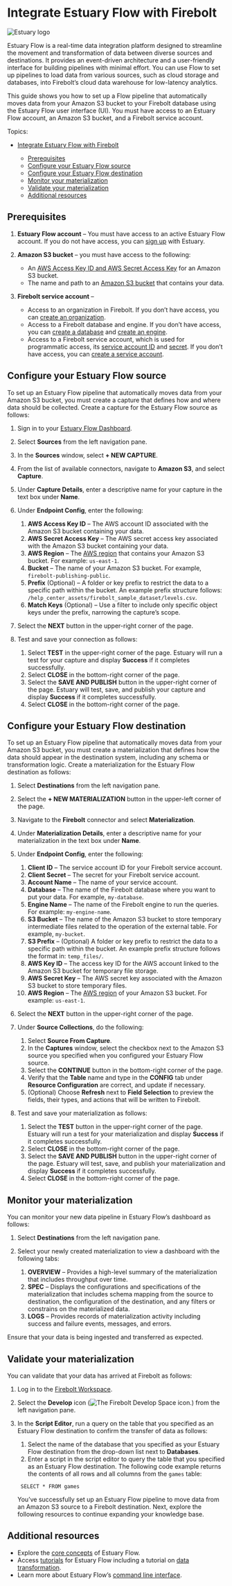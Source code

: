 # [](#integrate-estuary-flow-with-firebolt)Integrate Estuary Flow with Firebolt

![Estuary logo](../../assets/images/estuary.png)

Estuary Flow is a real-time data integration platform designed to streamline the movement and transformation of data between diverse sources and destinations. It provides an event-driven architecture and a user-friendly interface for building pipelines with minimal effort. You can use Flow to set up pipelines to load data from various sources, such as cloud storage and databases, into Firebolt’s cloud data warehouse for low-latency analytics.

This guide shows you how to set up a Flow pipeline that automatically moves data from your Amazon S3 bucket to your Firebolt database using the Estuary Flow user interface (UI). You must have access to an Estuary Flow account, an Amazon S3 bucket, and a Firebolt service account.

Topics:

- [Integrate Estuary Flow with Firebolt](#integrate-estuary-flow-with-firebolt)
  
  - [Prerequisites](#prerequisites)
  - [Configure your Estuary Flow source](#configure-your-estuary-flow-source)
  - [Configure your Estuary Flow destination](#configure-your-estuary-flow-destination)
  - [Monitor your materialization](#monitor-your-materialization)
  - [Validate your materialization](#validate-your-materialization)
  - [Additional resources](#additional-resources)

## [](#prerequisites)Prerequisites

1. **Estuary Flow account** – You must have access to an active Estuary Flow account. If you do not have access, you can [sign up](https://www.estuary.dev) with Estuary.
2. **Amazon S3 bucket** – you must have access to the following:
   
   - An [AWS Access Key ID and AWS Secret Access Key](https://docs.aws.amazon.com/IAM/latest/UserGuide/id_credentials_access-keys.html) for an Amazon S3 bucket.
   - The name and path to an [Amazon S3 bucket](https://aws.amazon.com/s3/) that contains your data.
3. **Firebolt service account** –
   
   - Access to an organization in Firebolt. If you don’t have access, you can [create an organization](/Guides/managing-your-organization/creating-an-organization.html).
   - Access to a Firebolt database and engine. If you don’t have access, you can [create a database](/Guides/getting-started/get-started-sql.html#create-a-database) and [create an engine](/Guides/getting-started/get-started-sql.html#create-an-engine).
   - Access to a Firebolt service account, which is used for programmatic access, its [service account ID](/Guides/managing-your-organization/service-accounts.html#get-a-service-account-id) and [secret](/Guides/managing-your-organization/service-accounts.html#generate-a-secret-using-the-ui). If you don’t have access, you can [create a service account](/Guides/managing-your-organization/service-accounts.html#create-a-service-account).

## [](#configure-your-estuary-flow-source)Configure your Estuary Flow source

To set up an Estuary Flow pipeline that automatically moves data from your Amazon S3 bucket, you must create a capture that defines how and where data should be collected. Create a capture for the Estuary Flow source as follows:

1. Sign in to your [Estuary Flow Dashboard](https://dashboard.estuary.dev).
2. Select **Sources** from the left navigation pane.
3. In the **Sources** window, select **+ NEW CAPTURE**.
4. From the list of available connectors, navigate to **Amazon S3**, and select **Capture**.
5. Under **Capture Details**, enter a descriptive name for your capture in the text box under **Name**.
6. Under **Endpoint Config**, enter the following:
   
   1. **AWS Access Key ID** – The AWS account ID associated with the Amazon S3 bucket containing your data.
   2. **AWS Secret Access Key** – The AWS secret access key associated with the Amazon S3 bucket containing your data.
   3. **AWS Region** – The [AWS region](https://aws.amazon.com/about-aws/global-infrastructure/regions_az/) that contains your Amazon S3 bucket. For example: `us-east-1`.
   4. **Bucket** – The name of your Amazon S3 bucket. For example, `firebolt-publishing-public`.
   5. **Prefix** (Optional) – A folder or key prefix to restrict the data to a specific path within the bucket. An example prefix structure follows: `/help_center_assets/firebolt_sample_dataset/levels.csv`.
   6. **Match Keys** (Optional) – Use a filter to include only specific object keys under the prefix, narrowing the capture’s scope.
7. Select the **NEXT** button in the upper-right corner of the page.
8. Test and save your connection as follows:
   
   1. Select **TEST** in the upper-right corner of the page. Estuary will run a test for your capture and display **Success** if it completes successfully.
   2. Select **CLOSE** in the bottom-right corner of the page.
   3. Select the **SAVE AND PUBLISH** button in the upper-right corner of the page. Estuary will test, save, and publish your capture and display **Success** if it completes successfully.
   4. Select **CLOSE** in the bottom-right corner of the page.

## [](#configure-your-estuary-flow-destination)Configure your Estuary Flow destination

To set up an Estuary Flow pipeline that automatically moves data from your Amazon S3 bucket, you must create a materialization that defines how the data should appear in the destination system, including any schema or transformation logic. Create a materialization for the Estuary Flow destination as follows:

1. Select **Destinations** from the left navigation pane.
2. Select the **+ NEW MATERIALIZATION** button in the upper-left corner of the page.
3. Navigate to the **Firebolt** connector and select **Materialization**.
4. Under **Materialization Details**, enter a descriptive name for your materialization in the text box under **Name**.
5. Under **Endpoint Config**, enter the following:
   
   01. **Client ID** – The service account ID for your Firebolt service account.
   02. **Client Secret** – The secret for your Firebolt service account.
   03. **Account Name** – The name of your service account.
   04. **Database** – The name of the Firebolt database where you want to put your data. For example, `my-database`.
   05. **Engine Name** – The name of the Firebolt engine to run the queries. For example: `my-engine-name`.
   06. **S3 Bucket** – The name of the Amazon S3 bucket to store temporary intermediate files related to the operation of the external table. For example, `my-bucket`.
   07. **S3 Prefix** – (Optional) A folder or key prefix to restrict the data to a specific path within the bucket. An example prefix structure follows the format in: `temp_files/`.
   08. **AWS Key ID** – The access key ID for the AWS account linked to the Amazon S3 bucket for temporary file storage.
   09. **AWS Secret Key** – The AWS secret key associated with the Amazon S3 bucket to store temporary files.
   10. **AWS Region** – The [AWS region](https://aws.amazon.com/about-aws/global-infrastructure/regions_az/) of your Amazon S3 bucket. For example: `us-east-1`.
6. Select the **NEXT** button in the upper-right corner of the page.
7. Under **Source Collections**, do the following:
   
   1. Select **Source From Capture**.
   2. In the **Captures** window, select the checkbox next to the Amazon S3 source you specified when you configured your Estuary Flow source.
   3. Select the **CONTINUE** button in the bottom-right corner of the page.
   4. Verify that the **Table** name and type in the **CONFIG** tab under **Resource Configuration** are correct, and update if necessary.
   5. (Optional) Choose **Refresh** next to **Field Selection** to preview the fields, their types, and actions that will be written to Firebolt.
8. Test and save your materialization as follows:
   
   1. Select the **TEST** button in the upper-right corner of the page. Estuary will run a test for your materialization and display **Success** if it completes successfully.
   2. Select **CLOSE** in the bottom-right corner of the page.
   3. Select the **SAVE AND PUBLISH** button in the upper-right corner of the page. Estuary will test, save, and publish your materialization and display **Success** if it completes successfully.
   4. Select **CLOSE** in the bottom-right corner of the page.

## [](#monitor-your-materialization)Monitor your materialization

You can monitor your new data pipeline in Estuary Flow’s dashboard as follows:

1. Select **Destinations** from the left navigation pane.
2. Select your newly created materialization to view a dashboard with the following tabs:
   
   1. **OVERVIEW** – Provides a high-level summary of the materialization that includes throughput over time.
   2. **SPEC** – Displays the configurations and specifications of the materialization that includes schema mapping from the source to destination, the configuration of the destination, and any filters or constrains on the materialized data.
   3. **LOGS** – Provides records of materialization activity including success and failure events, messages, and errors.

Ensure that your data is being ingested and transferred as expected.

## [](#validate-your-materialization)Validate your materialization

You can validate that your data has arrived at Firebolt as follows:

1. Log in to the [Firebolt Workspace](https://firebolt.go.firebolt.io/signup).
2. Select the **Develop** icon (![The Firebolt Develop Space icon.](../../assets/images/develop-icon.png)) from the left navigation pane.
3. In the **Script Editor**, run a query on the table that you specified as an Estuary Flow destination to confirm the transfer of data as follows:
   
   1. Select the name of the database that you specified as your Estuary Flow destination from the drop-down list next to **Databases**.
   2. Enter a script in the script editor to query the table that you specified as an Estuary Flow destination. The following code example returns the contents of all rows and all columns from the `games` table:
   
   ```
    SELECT * FROM games
   ```
   
   You’ve successfully set up an Estuary Flow pipeline to move data from an Amazon S3 source to a Firebolt destination. Next, explore the following resources to continue expanding your knowledge base.

## [](#additional-resources)Additional resources

- Explore the [core concepts](https://docs.estuary.dev/concepts/) of Estuary Flow.
- Access [tutorials](https://docs.estuary.dev/getting-started/tutorials/) for Estuary Flow including a tutorial on [data transformation](https://docs.estuary.dev/guides/derivation_tutorial_sql/).
- Learn more about Estuary Flow’s [command line interface](https://docs.estuary.dev/concepts/flowctl/).